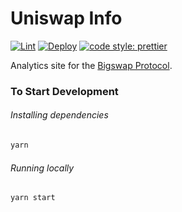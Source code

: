 # Uniswap Info

[![Lint](https://github.com/MutualDEX/bigswap-info/workflows/Lint/badge.svg)](https://github.com/MutualDEX/bigswap-info/actions?query=workflow%3ALint)
[![Deploy](https://github.com/MutualDEX/bigswap-info/workflows/Deploy/badge.svg)](https://github.com/MutualDEX/bigswap-info/actions?query=workflow%3ADeploy)
[![code style: prettier](https://img.shields.io/badge/code_style-prettier-ff69b4.svg?style=flat-square)](https://github.com/prettier/prettier)

Analytics site for the [Bigswap Protocol](https://bigswap.org).

### To Start Development

###### Installing dependencies
```bash
yarn
```

###### Running locally
```bash
yarn start
```

